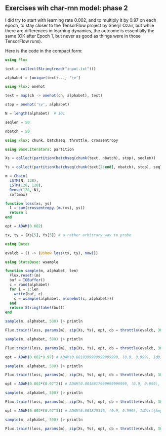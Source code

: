 ## Exercises wih char-rnn model: phase 2

I did try to start with learning rate 0.002, and to multiply it by 0.97 on each epoch, 
to stay closer to the TensorFlow project by Sherjil Ozair, but while there are differences
in learning dynamics, the outcome is essentially the same (OK after Epoch 1, but never as good
as things were in those TensorFlow runs).

Here is the code in the compact form:

```julia
using Flux

text = collect(String(read("input.txt")))

alphabet = [unique(text)..., '\v']

using Flux: onehot

text = map(ch -> onehot(ch, alphabet), text)

stop = onehot('\v', alphabet)

N = length(alphabet)  # 101

seqlen = 50

nbatch = 50

using Flux: chunk, batchseq, throttle, crossentropy

using Base.Iterators: partition

Xs = collect(partition(batchseq(chunk(text, nbatch), stop), seqlen))

Ys = collect(partition(batchseq(chunk(text[2:end], nbatch), stop), seqlen))

m = Chain(
  LSTM(N, 128),
  LSTM(128, 128),
  Dense(128, N),
  softmax)

function loss(xs, ys)
  l = sum(crossentropy.(m.(xs), ys))
  return l
end

opt = ADAM(0.002)

tx, ty = (Xs[5], Ys[5]) # a rather arbitrary way to probe

using Dates

evalcb = () -> (@show loss(tx, ty), now())

using StatsBase: wsample

function sample(m, alphabet, len)
  Flux.reset!(m)
  buf = IOBuffer()
  c = rand(alphabet)
  for i = 1:len
    write(buf, c)
    c = wsample(alphabet, m(onehot(c, alphabet)))
  end
  return String(take!(buf))
end

sample(m, alphabet, 500) |> println

Flux.train!(loss, params(m), zip(Xs, Ys), opt, cb = throttle(evalcb, 30))

sample(m, alphabet, 500) |> println

Flux.train!(loss, params(m), zip(Xs, Ys), opt, cb = throttle(evalcb, 30))

opt = ADAM(0.002*0.97) # ADAM(0.0019399999999999999, (0.9, 0.999), IdDict{Any,Any}())

sample(m, alphabet, 500) |> println

Flux.train!(loss, params(m), zip(Xs, Ys), opt, cb = throttle(evalcb, 30))

opt = ADAM(0.002*(0.97^2)) # ADAM(0.0018817999999999999, (0.9, 0.999), IdDict{Any,Any}())

sample(m, alphabet, 500) |> println

Flux.train!(loss, params(m), zip(Xs, Ys), opt, cb = throttle(evalcb, 30))

opt = ADAM(0.002*(0.97^3)) # ADAM(0.001825346, (0.9, 0.999), IdDict{Any,Any}())

sample(m, alphabet, 500) |> println

Flux.train!(loss, params(m), zip(Xs, Ys), opt, cb = throttle(evalcb, 30))
```
